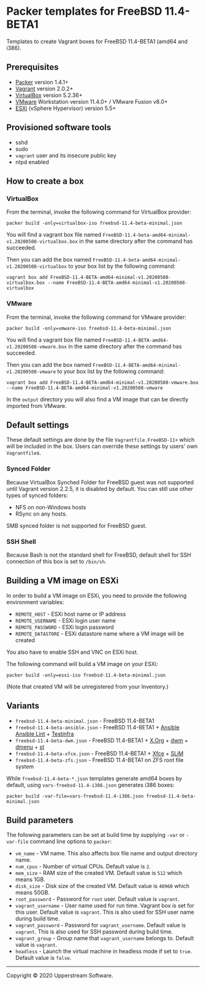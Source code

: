 # Packer templates for FreeBSD 11.4-BETA1

Templates to create Vagrant boxes for FreeBSD 11.4-BETA1 (amd64 and i386).

## Prerequisites

* [Packer][] version 1.4.1+
* [Vagrant][] version 2.0.2+
* [VirtualBox][] version 5.2.36+
* [VMware][] Workstation version 11.4.0+ / VMware Fusion v8.0+
* [ESXi][] (vSphere Hypervisor) version 5.5+

[ESXi]: http://www.vmware.com/products/vsphere-hypervisor
    "Free VMware vSphere Hypervisor, Free Virtualization (ESXi)"
[Packer]: https://www.packer.io/ "Packer by HashiCorp"
[Vagrant]: https://www.vagrantup.com/ "Vagrant"
[VirtualBox]: https://www.virtualbox.org/ "Oracle VM VirtualBox"
[VMware]: http://www.vmware.com/
    "VMware Virtualization for Desktop &amp; Server, Application,
    Public &amp; Hybrid Clouds"

## Provisioned software tools

* sshd
* sudo
* `vagrant` user and its insecure public key
* ntpd enabled


## How to create a box

### VirtualBox

From the terminal, invoke the following command for VirtualBox provider:

    packer build -only=virtualbox-iso freebsd-11.4-beta-minimal.json

You will find a vagrant box file named
`FreeBSD-11.4-beta-amd64-minimal-v1.20200508-virtualbox.box`
in the same directory after the command has succeeded.

Then you can add the box named
`FreeBSD-11.4-beta-amd64-minimal-v1.20200508-virtualbox`
to your box list by the following command:

    vagrant box add FreeBSD-11.4-BETA-amd64-minimal-v1.20200508-virtualbox.box --name FreeBSD-11.4-BETA-amd64-minimal-v1.20200508-virtualbox

### VMware

From the terminal, invoke the following command for VMware provider:

    packer build -only=vmware-iso freebsd-11.4-beta-minimal.json

You will find a vagrant box file named
`FreeBSD-11.4-BETA-amd64-v1.20200508-vmware.box`
in the same directory after the command has succeeded.

Then you can add the box named
`FreeBSD-11.4-BETA-amd64-minimal-v1.20200508-vmware`
to your box list by the following command:

    vagrant box add FreeBSD-11.4-BETA-amd64-minimal-v1.20200508-vmware.box --name FreeBSD-11.4-BETA-amd64-minimal-v1.20200508-vmware

In the `output` directory you will also find a VM image that can be
directly imported from VMware.

## Default settings

These default settings are done by the file `Vagrantfile.FreeBSD-11+`
which will be included in the box.  Users can override these settings
by users' own `Vagrantfile`s.

### Synced Folder

Because VirtualBox Synched Folder for FreeBSD guest was not supported
until Vagrant version 2.2.5, it is disabled by default.  You can still
use other types of synced folders:

* NFS on non-Windows hosts
* RSync on any hosts.

SMB synced folder is not supported for FreeBSD guest.

### SSH Shell

Because Bash is not the standard shell for FreeBSD, default shell for
SSH connection of this box is set to `/bin/sh`.


## Building a VM image on ESXi

In order to build a VM image on ESXi, you need to provide the following
environment variables:

* `REMOTE_HOST` - ESXi host name or IP address
* `REMOTE_USERNAME` - ESXi login user name
* `REMOTE_PASSWORD` - ESXi login password
* `REMOTE_DATASTORE` - ESXi datastore name where a VM image will be
   created

You also have to enable SSH and VNC on ESXi host.

The following command will build a VM image on your ESXi:

    packer build -only=esxi-iso freebsd-11.4-beta-minimal.json

(Note that created VM will be unregistered from your Inventory.)

## Variants

* `freebsd-11.4-beta-minimal.json` - FreeBSD 11.4-BETA1
* `freebsd-11.4-beta-ansible.json` - FreeBSD 11.4-BETA1 +
  [Ansible][] [Ansible Lint] + [Testinfra][]
* `freebsd-11.4-beta-dwm.json` - FreeBSD 11.4-BETA1 + [X.Org][] +
  [dwm][] + [dmenu][] + [st][]
* `freebsd-11.4-beta-xfce.json` - FreeBSD 11.4-BETA1 + [Xfce][] +
  [SLiM][]
* `freebsd-11.4-beta-zfs.json` - FreeBSD 11.4-BETA1 on ZFS root
  file system

While `freebsd-11.4-beta-*.json` templates generate amd64 boxes by
 default, using `vars-freebsd-11.4-i386.json` generates i386 boxes:

    packer build -var-file=vars-freebsd-11.4-i386.json freebsd-11.4-beta-minimal.json

[Ansible]: https://www.ansible.com/ "Ansible is Simple IT Automation"
[Ansible Lint]: https://docs.ansible.com/ansible-lint/
  "Ansible Lint Documentation &mdash; Ansible Documentation"
[dmenu]: http://tools.suckless.org/dmenu/ "dmenu | suckless.org tools"
[dwm]: http://dwm.suckless.org/
  "suckless.org dwm - dynamic window manager"
[SLiM]: https://sourceforge.net/projects/slim.berlios/
  "SLiM download | SourceForge.net"
[st]: http://st.suckless.org/ "suckless.org st - simple terminal"
[Testinfra]: https://testinfra.readthedocs.io/en/latest/
  "Testinfra test your infrastructure &mdash; testinfra 1.6.4 documentation"
[X.Org]: https://www.x.org/wiki/ "X.Org"
[Xfce]: http://www.xfce.org/ "Xfce Desktop Environment"

## Build parameters

The following parameters can be set at build time by supplying `-var`
or `-var-file` command line options to `packer`:

* `vm_name` - VM name.  This also affects box file name and output
  directory name.
* `num_cpus` - Number of virtual CPUs.  Default value is `2`.
* `mem_size` - RAM size of the created VM.  Default value is `512`
  which means 1GB.
* `disk_size` - Disk size of the created VM.  Default value is `40960`
  which means 50GB.
* `root_password` - Password for `root` user.  Default value is
  `vagrant`.
* `vagrant_username` - User name used for run time.  Vagrant box is set
  for this user.  Default value is `vagrant`.
  This is also used for SSH user name during build time.
* `vagrant_password` - Password for `vagrant_username`.  Default value
  is `vagrant`.  This is also used for SSH password during build time.
* `vagrant_group` - Group name that `vagrant_username` belongs to.
  Default value is `vagrant`.
* `headless` - Launch the virtual machine in headless mode if set to
  `true`.  Default value is `false`.

- - -

Copyright &copy; 2020 Upperstream Software.
